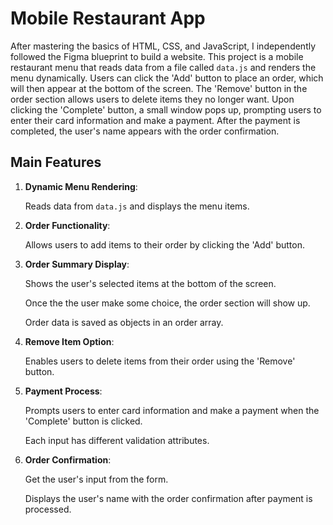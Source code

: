 # Mobile Restaurant App

After mastering the basics of HTML, CSS, and JavaScript, I independently followed the Figma blueprint to build a website. This project is a mobile restaurant menu that reads data from a file called `data.js` and renders the menu dynamically. Users can click the 'Add' button to place an order, which will then appear at the bottom of the screen. The 'Remove' button in the order section allows users to delete items they no longer want. Upon clicking the 'Complete' button, a small window pops up, prompting users to enter their card information and make a payment. After the payment is completed, the user's name appears with the order confirmation.

## Main Features

1. **Dynamic Menu Rendering**: 

   Reads data from `data.js` and displays the menu items.

2. **Order Functionality**: 

   Allows users to add items to their order by clicking the 'Add' button.

3. **Order Summary Display**: 

   Shows the user's selected items at the bottom of the screen.

   Once the the user make some choice, the order section will show up.

   Order data is saved as objects in an order array.

4. **Remove Item Option**: 

   Enables users to delete items from their order using the 'Remove' button.

5. **Payment Process**: 

   Prompts users to enter card information and make a payment when the 'Complete' button is clicked.

   Each input has different validation attributes.

6. **Order Confirmation**: 

   Get the user's input from the form.

   Displays the user's name with the order confirmation after payment is processed.

   
